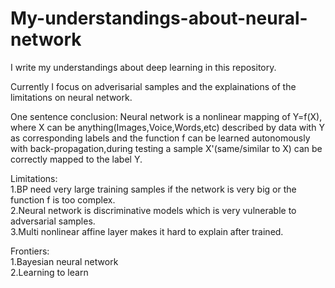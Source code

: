 # My-understandings-about-neural-network
  I write my understandings about deep learning in this repository. 
  
  Currently I focus on adverisarial samples and the explainations of the limitations on neural network.
  
  One sentence conclusion: Neural network is a nonlinear mapping of Y=f(X), where X can be anything(Images,Voice,Words,etc) described by data with Y as corresponding labels and the function f can be learned autonomously with back-propagation,during testing a sample X'(same/similar to X) can be correctly mapped to the label Y.
  
  Limitations:  
  1.BP need very large training samples if the network is very big or the function f is too complex.  
  2.Neural network is discriminative models which is very vulnerable to adversarial samples.  
  3.Multi nonlinear affine layer makes it hard to explain after trained.   
  
  Frontiers:  
  1.Bayesian neural network  
  2.Learning to learn  
  
